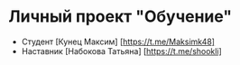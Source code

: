 # Личный проект "Обучение"
* Студент [Кунец Максим] [https://t.me/Maksimk48]
* Наставник [Набокова Татьяна] [https://t.me/shookli]
